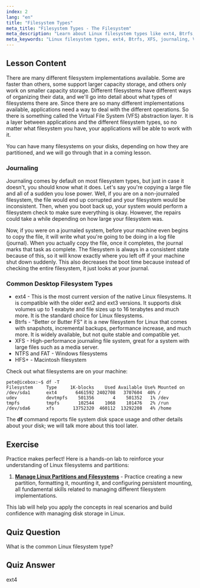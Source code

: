 ```yaml
---
index: 2
lang: "en"
title: "Filesystem Types"
meta_title: "Filesystem Types - The Filesystem"
meta_description: "Learn about Linux filesystem types like ext4, Btrfs, and XFS. Understand journaling and VFS for consistent data. Explore common Linux filesystems in this beginner guide."
meta_keywords: "Linux filesystem types, ext4, Btrfs, XFS, journaling, VFS, Linux tutorial, beginner guide"
---
```


## Lesson Content

There are many different filesystem implementations available. Some are faster than others, some support larger capacity storage, and others only work on smaller capacity storage. Different filesystems have different ways of organizing their data, and we'll go into detail about what types of filesystems there are. Since there are so many different implementations available, applications need a way to deal with the different operations. So there is something called the Virtual File System (VFS) abstraction layer. It is a layer between applications and the different filesystem types, so no matter what filesystem you have, your applications will be able to work with it.

You can have many filesystems on your disks, depending on how they are partitioned, and we will go through that in a coming lesson.

### Journaling

Journaling comes by default on most filesystem types, but just in case it doesn't, you should know what it does. Let's say you're copying a large file and all of a sudden you lose power. Well, if you are on a non-journaled filesystem, the file would end up corrupted and your filesystem would be inconsistent. Then, when you boot back up, your system would perform a filesystem check to make sure everything is okay. However, the repairs could take a while depending on how large your filesystem was.

Now, if you were on a journaled system, before your machine even begins to copy the file, it will write what you're going to be doing in a log file (journal). When you actually copy the file, once it completes, the journal marks that task as complete. The filesystem is always in a consistent state because of this, so it will know exactly where you left off if your machine shut down suddenly. This also decreases the boot time because instead of checking the entire filesystem, it just looks at your journal.

### Common Desktop Filesystem Types

- ext4 - This is the most current version of the native Linux filesystems. It is compatible with the older ext2 and ext3 versions. It supports disk volumes up to 1 exabyte and file sizes up to 16 terabytes and much more. It is the standard choice for Linux filesystems.
- Btrfs - "Better or Butter FS" it is a new filesystem for Linux that comes with snapshots, incremental backups, performance increase, and much more. It is widely available, but not quite stable and compatible yet.
- XFS - High-performance journaling file system, great for a system with large files such as a media server.
- NTFS and FAT - Windows filesystems
- HFS+ - Macintosh filesystem

Check out what filesystems are on your machine:

```plaintext
pete@icebox:~$ df -T
Filesystem     Type     1K-blocks    Used Available Use% Mounted on
/dev/sda1      ext4       6461592 2402708   3707604  40% /
udev           devtmpfs    501356       4    501352   1% /dev
tmpfs          tmpfs       102544    1068    101476   2% /run
/dev/sda6      xfs       13752320  460112  13292208   4% /home
```

The **df** command reports file system disk space usage and other details about your disk; we will talk more about this tool later.

## Exercise

Practice makes perfect! Here is a hands-on lab to reinforce your understanding of Linux filesystems and partitions:

1. **[Manage Linux Partitions and Filesystems](https://labex.io/labs/comptia-manage-linux-partitions-and-filesystems-590845)** - Practice creating a new partition, formatting it, mounting it, and configuring persistent mounting, all fundamental skills related to managing different filesystem implementations.

This lab will help you apply the concepts in real scenarios and build confidence with managing disk storage in Linux.

## Quiz Question

What is the common Linux filesystem type?

## Quiz Answer

ext4
